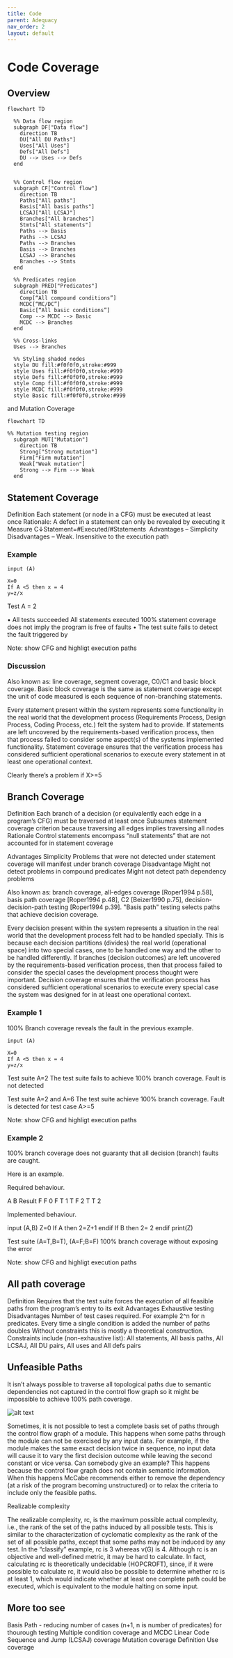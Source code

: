 ```yaml
---
title: Code
parent: Adequacy
nav_order: 2
layout: default
---
```


# Code Coverage

## Overview

```mermaid
flowchart TD

  %% Data flow region
  subgraph DF["Data flow"]
    direction TB
    DU["All DU Paths"]
    Uses["All Uses"]
    Defs["All Defs"]
    DU --> Uses --> Defs
  end


  %% Control flow region
  subgraph CF["Control flow"]
    direction TB
    Paths["All paths"]
    Basis["All basis paths"]
    LCSAJ["All LCSAJ"]
    Branches["All branches"]
    Stmts["All statements"]
    Paths --> Basis
    Paths --> LCSAJ
    Paths --> Branches
    Basis --> Branches
    LCSAJ --> Branches
    Branches --> Stmts
  end

  %% Predicates region
  subgraph PRED["Predicates"]
    direction TB
    Comp[“All compound conditions”]
    MCDC[“MC/DC”]
    Basic[“All basic conditions”]
    Comp --> MCDC --> Basic
    MCDC --> Branches
  end

  %% Cross-links
  Uses --> Branches

  %% Styling shaded nodes
  style DU fill:#f0f0f0,stroke:#999
  style Uses fill:#f0f0f0,stroke:#999
  style Defs fill:#f0f0f0,stroke:#999
  style Comp fill:#f0f0f0,stroke:#999
  style MCDC fill:#f0f0f0,stroke:#999
  style Basic fill:#f0f0f0,stroke:#999

```

and Mutation Coverage


```mermaid
flowchart TD

%% Mutation testing region
  subgraph MUT["Mutation"]
    direction TB
    Strong["Strong mutation"]
    Firm["Firm mutation"]
    Weak["Weak mutation"]
    Strong --> Firm --> Weak
  end
```

## Statement Coverage

Definition
Each statement (or node in a CFG) must be executed at least once
Rationale: 
A defect in a statement can only be revealed by executing it
Measure 
C↓Statement=#Executed/#Statements  
Advantages – Simplicity 
Disadvantages – Weak. Insensitive to the execution path

### Example

```pseudo
input (A)

X=0
If A <5 then x = 4
y=z/x
```

Test A = 2

• All tests succeeded
All statements executed
100% statement coverage
does not imply the program is
free of faults
• The test suite fails to detect
the fault triggered by

Note: show CFG and highligt execution paths

### Discussion

Also known as: line coverage, segment coverage, C0/C1 and basic block coverage. Basic block coverage is the same as statement coverage except the unit of code measured is each sequence of non-branching statements.

Every statement present within the system represents some functionality in the real world that the development process (Requirements Process, Design Process, Coding Process, etc.) felt the system had to provide. If statements are left uncovered by the requirements-based verification process, then that process failed to consider some aspect(s) of the systems implemented functionality. Statement coverage ensures that the verification process has considered sufficient operational scenarios to execute every statement in at least one operational context.

Clearly there’s a problem if X>=5


## Branch Coverage

Definition
Each branch of a decision (or equivalently each edge in a program’s CFG) must be traversed at least once
Subsumes statement coverage criterion because traversing all edges implies traversing all nodes
Rationale
Control statements encompass  “null statements” that are not accounted for in statement coverage

Advantages 
Simplicity 
Problems that were not detected under statement coverage will manifest under branch coverage 
Disadvantage 
Might not detect problems in compound predicates 
Might not detect path dependency problems 

Also known as: branch coverage, all-edges coverage [Roper1994 p.58], basis path coverage [Roper1994 p.48],
C2 [Beizer1990 p.75], decision-decision-path testing [Roper1994 p.39]. "Basis path" testing selects paths that achieve decision coverage.

Every decision present within the system represents a situation in the real world that the development process felt had to be handled specially. This is because each decision partitions (divides) the real world (operational space) into two special cases, one to be handled one way and the other to be handled differently.
If branches (decision outcomes) are left uncovered by the requirements-based verification process, then that process failed to consider the special cases the development process thought were important. Decision coverage ensures that the verification process has considered sufficient operational scenarios to execute every special case the system was designed for in at least one operational context.

### Example 1 

100% Branch coverage reveals the fault in the previous example.

```pseudo
input (A)

X=0
If A <5 then x = 4
y=z/x
```

Test suite A=2
The test suite fails to achieve 100% branch coverage.
Fault is not detected


Test suite A=2 and A=6
The test suite achieve 100% branch coverage.
Fault is detected for test case A>=5

Note: show CFG and highligt execution paths

### Example 2

100% branch coverage does not guaranty that all decision (branch) faults are caught.

Here is an example.

Required behaviour.

A	B	Result
F	F	0
F	T	1
T	F	2
T	T	2


Implemented behaviour.

input (A,B)
Z=0
If A then
2=Z+1
endif
If B then
2= 2
endif
print(Z)


Test suite (A=T,B=T), (A=F;B=F) 
100% branch coverage without exposing the error

Note: show CFG and highligt execution paths


## All path coverage

Definition
Requires that the test suite forces the execution of all feasible paths from the program’s entry to its exit
Advantages
Exhaustive testing
Disadvantages
Number of test cases required. For example 2^n for n predicates.
Every time a single condition is added the number of paths doubles
Without constraints this is mostly a theoretical construction. Constraints include (non-exhaustive list): All statements, All basis paths, All LCSAJ, All DU pairs, All uses and All defs pairs


## Unfeasible Paths

It isn’t always possible to traverse all topological paths due to semantic dependencies not captured in the control flow graph so it might be impossible to achieve 100% path coverage.


![alt text](image-4.png)

Sometimes, it is not possible to test a complete basis set of paths through the control flow graph of a module. This happens when some paths through the module can not be exercised by any input data. For example, if the module makes the same exact decision twice in sequence, no input data will cause it to vary the first decision outcome while leaving the second constant or vice versa. Can somebody give an example? This happens because the control flow graph does not contain semantic information. When this happens McCabe recommends either to remove the dependency (at a risk of the program becoming unstructured) or to relax the criteria to include only the feasible paths.

Realizable complexity 

The realizable complexity, rc, is the maximum possible actual complexity, i.e., the rank of the set of the paths induced by all possible tests. This is similar to the characterization of cyclomatic complexity as the rank of the set of all possible paths, except that some paths may not be induced by any test. In the “classify” example, rc is 3 whereas v(G) is 4. Although rc is an objective and well-defined metric, it may be hard to calculate. In fact, calculating rc is theoretically undecidable (HOPCROFT), since, if it were possible to calculate rc, it would also be possible to determine whether rc is at least 1, which would indicate whether at least one complete path could be executed, which is equivalent to the module halting on some input.


## More too see

Basis Path - reducing number of cases (n+1, n is number of predicates) for thourough testing
Multiple condition coverage and MCDC
Linear Code Sequence and Jump (LCSAJ) coverage
Mutation coverage
Definition Use coverage



